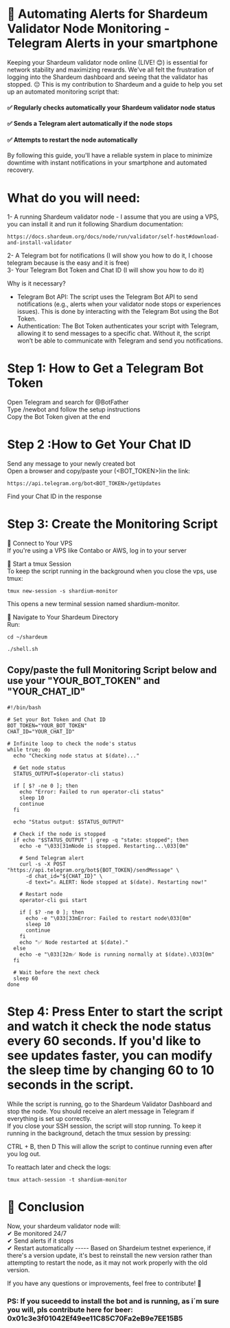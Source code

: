 # 🚀 Automating Alerts for Shardeum Validator Node Monitoring - Telegram Alerts in your smartphone

Keeping your Shardeum validator node online (LIVE! 😊) is essential for network stability and maximizing rewards. We've all felt the frustration of logging into the Shardeum dashboard and seeing that the validator has stopped. 😔 This is my contribution to Shardeum and a guide to help you set up an automated monitoring script that:    
#### ✅ Regularly checks automatically your Shardeum validator node status  
#### ✅ Sends a Telegram alert automatically if the node stops  
#### ✅ Attempts to restart the node automatically  

By following this guide, you'll have a reliable system in place to minimize downtime with instant notifications in your smartphone and automated recovery.

# What do you will need:
1- A running Shardeum validator node - I assume that you are using a VPS, you can install it and run it following Shardium documentation:  
```
https://docs.shardeum.org/docs/node/run/validator/self-host#download-and-install-validator
```  
2- A Telegram bot for notifications (I will show you how to do it, I choose telegram because is the easy and it is free)  
3- Your Telegram Bot Token and Chat ID (I will show you how to do it)  


Why is it necessary?  
- Telegram Bot API: The script uses the Telegram Bot API to send notifications (e.g., alerts when your validator node stops or experiences issues). This is done by interacting with the Telegram Bot using the Bot Token.  
- Authentication: The Bot Token authenticates your script with Telegram, allowing it to send messages to a specific chat. Without it, the script won’t be able to communicate with Telegram and send you notifications.  

# Step 1: How to Get a Telegram Bot Token
Open Telegram and search for @BotFather  
Type /newbot and follow the setup instructions  
Copy the Bot Token given at the end  
# Step 2 :How to Get Your Chat ID  
Send any message to your newly created bot  
Open a browser and copy/paste your (<BOT_TOKEN>)in the link:  
```
https://api.telegram.org/bot<BOT_TOKEN>/getUpdates
```  
Find your Chat ID in the response  


# Step 3: Create the Monitoring Script  
🔹 Connect to Your VPS  
If you're using a VPS like Contabo or AWS, log in to your server

🔹 Start a tmux Session  
To keep the script running in the background when you close the vps, use tmux:   
```
tmux new-session -s shardium-monitor
```
This opens a new terminal session named shardium-monitor.  

🔹 Navigate to Your Shardeum Directory  
Run:  
```
cd ~/shardeum
    
./shell.sh  
```

## Copy/paste the full Monitoring Script below and use your "YOUR_BOT_TOKEN" and "YOUR_CHAT_ID"  
```  
#!/bin/bash  

# Set your Bot Token and Chat ID  
BOT_TOKEN="YOUR_BOT_TOKEN"  
CHAT_ID="YOUR_CHAT_ID"  

# Infinite loop to check the node's status  
while true; do  
  echo "Checking node status at $(date)..."  
  
  # Get node status  
  STATUS_OUTPUT=$(operator-cli status)  
  
  if [ $? -ne 0 ]; then  
    echo "Error: Failed to run operator-cli status"  
    sleep 10  
    continue  
  fi  
  
  echo "Status output: $STATUS_OUTPUT"  
  
  # Check if the node is stopped  
  if echo "$STATUS_OUTPUT" | grep -q "state: stopped"; then  
    echo -e "\033[31mNode is stopped. Restarting...\033[0m"  
    
    # Send Telegram alert  
    curl -s -X POST "https://api.telegram.org/bot${BOT_TOKEN}/sendMessage" \  
      -d chat_id="${CHAT_ID}" \  
      -d text="⚠️ ALERT: Node stopped at $(date). Restarting now!"  
    
    # Restart node  
    operator-cli gui start  
    
    if [ $? -ne 0 ]; then  
      echo -e "\033[33mError: Failed to restart node\033[0m"  
      sleep 10  
      continue  
    fi  
    echo "✅ Node restarted at $(date)."  
  else  
    echo -e "\033[32m✅ Node is running normally at $(date).\033[0m"  
  fi  

  # Wait before the next check  
  sleep 60  
done  
```

# Step 4: Press Enter to start the script and watch it check the node status every 60 seconds. If you'd like to see updates faster, you can modify the sleep time by changing 60 to 10 seconds in the script.  

While the script is running, go to the Shardeum Validator Dashboard and stop the node. You should receive an alert message in Telegram if everything is set up correctly.  
If you close your SSH session, the script will stop running. To keep it running in the background, detach the tmux session by pressing:

CTRL + B, then D
This will allow the script to continue running even after you log out.

To reattach later and check the logs:  
```
tmux attach-session -t shardium-monitor
```

# 🎯 Conclusion  
Now, your shardeum validator node will:  
✔ Be monitored 24/7  
✔ Send alerts if it stops  
✔ Restart automatically ----- Based on Shardeium testnet experience, if there's a version update, it's best to reinstall the new version rather than attempting to restart the node, as it may not work properly with the old version.  

If you have any questions or improvements, feel free to contribute! 🚀  

### PS: If you suceedd to install the bot and is running, as i´m sure you will, pls contribute here for beer:  0x01c3e3f01042Ef49ee11C85C70Fa2eB9e7EE15B5  
